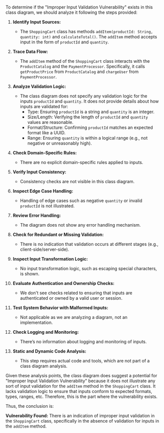 To determine if the "Improper Input Validation Vulnerability" exists in this class diagram, we should analyze it following the steps provided:

1. **Identify Input Sources:**
   - The `ShoppingCart` class has methods `addItem(productId: String, quantity: int)` and `calculateTotal()`. The `addItem` method accepts input in the form of `productId` and `quantity`.

2. **Trace Data Flow:**
   - The `addItem` method of the `ShoppingCart` class interacts with the `ProductCatalog` and the `PaymentProcessor`. Specifically, it calls `getProductPrice` from `ProductCatalog` and `chargeUser` from `PaymentProcessor`.

3. **Analyze Validation Logic:**
   - The class diagram does not specify any validation logic for the inputs `productId` and `quantity`. It does not provide details about how inputs are validated for:
     - Type: Ensuring `productId` is a string and `quantity` is an integer.
     - Size/Length: Verifying the length of `productId` and `quantity` values are reasonable.
     - Format/Structure: Confirming `productId` matches an expected format like a UUID.
     - Range: Ensuring `quantity` is within a logical range (e.g., not negative or unreasonably high).

4. **Check Domain-Specific Rules:**
   - There are no explicit domain-specific rules applied to inputs.

5. **Verify Input Consistency:**
   - Consistency checks are not visible in this class diagram.

6. **Inspect Edge Case Handling:**
   - Handling of edge cases such as negative `quantity` or invalid `productId` is not illustrated.

7. **Review Error Handling:**
   - The diagram does not show any error handling mechanism.

8. **Check for Redundant or Missing Validation:**
   - There is no indication that validation occurs at different stages (e.g., client-side/server-side).

9. **Inspect Input Transformation Logic:**
   - No input transformation logic, such as escaping special characters, is shown.

10. **Evaluate Authentication and Ownership Checks:**
    - We don't see checks related to ensuring that inputs are authenticated or owned by a valid user or session.

11. **Test System Behavior with Malformed Inputs:**
    - Not applicable as we are analyzing a diagram, not an implementation.

12. **Check Logging and Monitoring:**
    - There’s no information about logging and monitoring of inputs.

13. **Static and Dynamic Code Analysis:**
    - This step requires actual code and tools, which are not part of a class diagram analysis.

Given these analysis points, the class diagram does suggest a potential for "Improper Input Validation Vulnerability" because it does not illustrate any sort of input validation for the `addItem` method in the `ShoppingCart` class. It lacks validation logic to ensure that inputs conform to expected formats, types, ranges, etc. Therefore, this is the part where the vulnerability exists.

Thus, the conclusion is:

**Vulnerability Found:** There is an indication of improper input validation in the `ShoppingCart` class, specifically in the absence of validation for inputs in the `addItem` method.